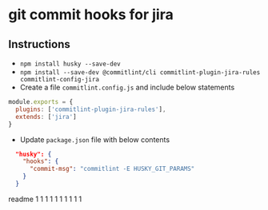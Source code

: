# git commit hooks for jira

## Instructions

- `npm install husky --save-dev`
- `npm install --save-dev @commitlint/cli commitlint-plugin-jira-rules commitlint-config-jira`
- Create a file `commitlint.config.js` and include below statements
```javascript
module.exports = {
  plugins: ['commitlint-plugin-jira-rules'],
  extends: ['jira']
}
```
- Update `package.json` file with below contents

```json
  "husky": {
    "hooks": {
      "commit-msg": "commitlint -E HUSKY_GIT_PARAMS"
    }
  }
```

readme
1
1
1
1
1
1
1
1
1
1
